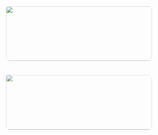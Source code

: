 <p align="center">
  <a href="https://leetcode.com/zkryaev">
    <img src="https://leetcard.jacoblin.cool/zkryaev?theme=dark&font=Roboto" width="400" height="150" style="border: 2px solid white; border-radius: 10px; margin: 10px;" />
  </a>
</p>
<p align="center">
  <a href="https://github.com/anuraghazra/github-readme-stats">
    <img src="https://github-readme-stats.vercel.app/api/top-langs/?username=zkryaev&theme=dark" width="400" height="150" style="border: 2px solid white; border-radius: 10px; margin: 10px;" />
  </a>
</p>
